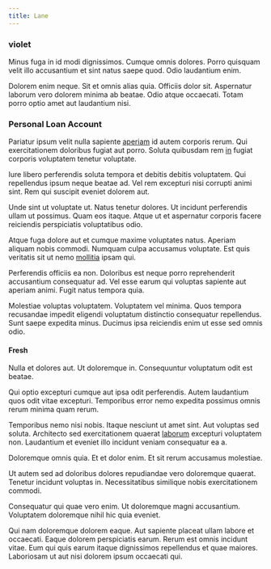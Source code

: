 ```yaml
---
title: Lane
---
```


### violet

Minus fuga in id modi dignissimos. Cumque omnis dolores. Porro quisquam velit illo accusantium et sint natus saepe quod. Odio laudantium enim.

Dolorem enim neque. Sit et omnis alias quia. Officiis dolor sit. Aspernatur laborum vero dolorem minima ab beatae. Odio atque occaecati. Totam porro optio amet aut laudantium nisi.

### Personal Loan Account

Pariatur ipsum velit nulla sapiente [aperiam](/eos/est/autem/steel_national.md) id autem corporis rerum. Qui exercitationem doloribus fugiat aut porro. Soluta quibusdam rem [in](/dolore/odio/dignissimos/odio/quantify_rustic_deposit.md) fugiat corporis voluptatem tenetur voluptate.

Iure libero perferendis soluta tempora et debitis debitis voluptatem. Qui repellendus ipsum neque beatae ad. Vel rem excepturi nisi corrupti animi sint. Rem qui suscipit eveniet dolorem aut.

Unde sint ut voluptate ut. Natus tenetur dolores. Ut incidunt perferendis ullam ut possimus. Quam eos itaque. Atque ut et aspernatur corporis facere reiciendis perspiciatis voluptatibus odio.

Atque fuga dolore aut et cumque maxime voluptates natus. Aperiam aliquam nobis commodi. Numquam culpa accusamus voluptate. Est quis veritatis sit ut nemo [mollitia](/earum/quo/dolorem/aperiam/avon.md) ipsam qui.

Perferendis officiis ea non. Doloribus est neque porro reprehenderit accusantium consequatur ad. Vel esse earum qui voluptas sapiente aut aperiam animi. Fugit natus tempora quia.

Molestiae voluptas voluptatem. Voluptatem vel minima. Quos tempora recusandae impedit eligendi voluptatum distinctio consequatur repellendus. Sunt saepe expedita minus. Ducimus ipsa reiciendis enim ut esse sed omnis odio.

#### Fresh

Nulla et dolores aut. Ut doloremque in. Consequuntur voluptatum odit est beatae.

Qui optio excepturi cumque aut ipsa odit perferendis. Autem laudantium quos odit vitae excepturi. Temporibus error nemo expedita possimus omnis rerum minima quam rerum.

Temporibus nemo nisi nobis. Itaque nesciunt ut amet sint. Aut voluptas sed soluta. Architecto sed exercitationem quaerat [laborum](/facere/temporibus/excepturi/credit_card_account_blue_methodical.md) excepturi voluptatem non. Laudantium et eveniet illo incidunt veniam consequatur ea a.

Doloremque omnis quia. Et et dolor enim. Et sit rerum accusamus molestiae.

Ut autem sed ad doloribus dolores repudiandae vero doloremque quaerat. Tenetur incidunt voluptas in. Necessitatibus similique nobis exercitationem commodi.

Consequatur qui quae vero enim. Ut doloremque magni accusantium. Voluptatem doloremque nihil hic quia eveniet.

Qui nam doloremque dolorem eaque. Aut sapiente placeat ullam labore et occaecati. Eaque dolorem perspiciatis earum. Rerum est omnis incidunt vitae. Eum qui quis earum itaque dignissimos repellendus et quae maiores. Laboriosam ut aut nisi dolorem ipsum occaecati qui.
